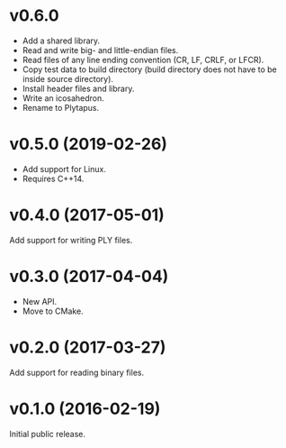 # v0.6.0
- Add a shared library.
- Read and write big- and little-endian files.
- Read files of any line ending convention (CR, LF, CRLF, or LFCR).
- Copy test data to build directory (build directory does not have to be inside source directory).
- Install header files and library.
- Write an icosahedron.
- Rename to Plytapus.

# v0.5.0 (2019-02-26)
- Add support for Linux.
- Requires C++14.

# v0.4.0 (2017-05-01)
Add support for writing PLY files.

# v0.3.0 (2017-04-04)
- New API.
- Move to CMake.

# v0.2.0 (2017-03-27)
Add support for reading binary files.

# v0.1.0 (2016-02-19)
Initial public release.
